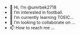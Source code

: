 - 👋 Hi, I’m @umrbek2718
- 👀 I’m interested in football.
- 🌱 I’m currently learning TOEIC...
- 💞️ I’m looking to collaborate on ...
- 📫 How to reach me ...

<!---
umrbek2718/umrbek2718 is a ✨ special ✨ repository because its `README.md` (this file) appears on your GitHub profile.
You can click the Preview link to take a look at your changes.
--->
